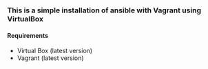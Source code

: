 ### This is a simple installation of ansible with Vagrant using VirtualBox


#### Requirements
- Virtual Box (latest version)
- Vagrant (latest version)